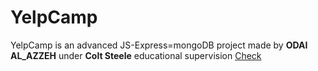 # YelpCamp
YelpCamp is an advanced JS-Express=mongoDB project made by **ODAI AL_AZZEH** under **Colt Steele** educational supervision
[Check](https://yelpcamp-oxfq.onrender.com)

